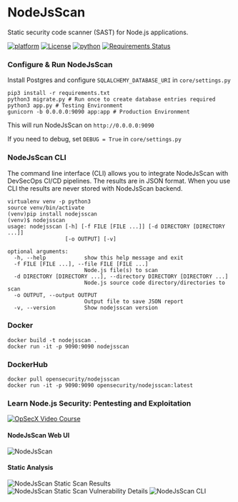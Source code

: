 # NodeJsScan

Static security code scanner (SAST) for Node.js applications.

[![platform](https://img.shields.io/badge/platform-osx%2Flinux%2Fwindows-green.svg)](https://github.com/ajinabraham/NodeJsScan)
[![License](https://img.shields.io/:license-gpl3-blue.svg)](https://www.gnu.org/licenses/gpl-3.0.html)
[![python](https://img.shields.io/badge/python-3.6-blue.svg)](https://www.python.org/downloads/)
[![Requirements Status](https://requires.io/github/ajinabraham/NodeJsScan/requirements.svg?branch=master)](https://requires.io/github/ajinabraham/NodeJsScan/requirements/?branch=master)

### Configure & Run NodeJsScan

Install Postgres and configure `SQLALCHEMY_DATABASE_URI` in `core/settings.py`

```
pip3 install -r requirements.txt
python3 migrate.py # Run once to create database entries required
python3 app.py # Testing Environment
gunicorn -b 0.0.0.0:9090 app:app # Production Environment
```

This will run NodeJsScan on `http://0.0.0.0:9090`

If you need to debug, set `DEBUG = True` in `core/settings.py`

### NodeJsScan CLI

The command line interface (CLI) allows you to integrate NodeJsScan with DevSecOps CI/CD pipelines. The results are in JSON format. When you use CLI the results are never stored with NodeJsScan backend.

```
virtualenv venv -p python3
source venv/bin/activate
(venv)pip install nodejsscan
(venv)$ nodejsscan
usage: nodejsscan [-h] [-f FILE [FILE ...]] [-d DIRECTORY [DIRECTORY ...]]
                  [-o OUTPUT] [-v]

optional arguments:
  -h, --help            show this help message and exit
  -f FILE [FILE ...], --file FILE [FILE ...]
                        Node.js file(s) to scan
  -d DIRECTORY [DIRECTORY ...], --directory DIRECTORY [DIRECTORY ...]
                        Node.js source code directory/directories to scan
  -o OUTPUT, --output OUTPUT
                        Output file to save JSON report
  -v, --version         Show nodejsscan version
```

### Docker

```
docker build -t nodejsscan .
docker run -it -p 9090:9090 nodejsscan
```

### DockerHub

```
docker pull opensecurity/nodejsscan
docker run -it -p 9090:9090 opensecurity/nodejsscan:latest
```

### Learn Node.js Security: Pentesting and Exploitation

[![OpSecX Video Course](https://user-images.githubusercontent.com/4301109/43572791-f54e87f6-965d-11e8-8811-7a8900df3379.png)](https://opsecx.com/index.php/product/node-js-security-pentesting-and-exploitation/?uid=github)


#### NodeJsScan Web UI
![NodeJsScan](https://cloud.githubusercontent.com/assets/4301109/22619224/26acd162-eb16-11e6-8f28-bd477c92991f.png)

#### Static Analysis
![NodeJsScan Static Scan Results](https://user-images.githubusercontent.com/4301109/33951861-294062a0-e056-11e7-8472-3c101be52390.jpg)
![NodeJsScan Static Scan Vulnerability Details](https://user-images.githubusercontent.com/4301109/30637698-bfa68e04-9e16-11e7-8233-bfde503d7e5a.png)
![NodeJsScan CLI](https://user-images.githubusercontent.com/4301109/43541417-0a749362-95e8-11e8-9d5c-4d9a2fd9f765.png)

